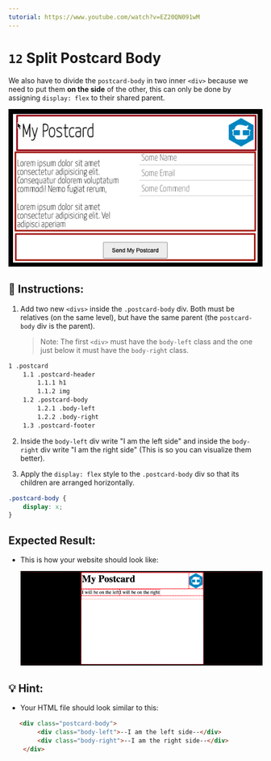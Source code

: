 ```yaml
---
tutorial: https://www.youtube.com/watch?v=EZ20QN091wM
---
```


# `12` Split Postcard Body

We also have to divide the `postcard-body` in two inner `<div>` because we need to put them **on the side** of the other, this can only be done by assigning `display: flex` to their shared parent.

![Split Postcard Body](../../assets/12-split-postcard-body.gif?raw=true)

## 📝 Instructions:

1. Add two new `<divs>` inside the `.postcard-body` div. Both must be relatives (on the same level), but have the same parent (the `postcard-body` div is the parent).

   > Note: The first `<div>` must have the `body-left` class and the one just below it must have the `body-right` class.

```txt
1 .postcard
    1.1 .postcard-header
        1.1.1 h1
        1.1.2 img
    1.2 .postcard-body
        1.2.1 .body-left
        1.2.2 .body-right
    1.3 .postcard-footer
```

2. Inside the `body-left` div write "I am the left side" and inside the `body-right` div write "I am the right side" (This is so you can visualize them better).

3. Apply the `display: flex` style to the `.postcard-body` div so that its children are arranged horizontally.

```css
.postcard-body {
	display: x;
}
```

## Expected Result:

+ This is how your website should look like: 

    ![postcard body preview](../../assets/VZS6rNiYfC.gif?raw=true)

## 💡 Hint:

+ Your HTML file should look similar to this:

```html
   <div class="postcard-body">
		<div class="body-left">--I am the left side--</div>
		<div class="body-right">--I am the right side--</div>
	</div>
```
